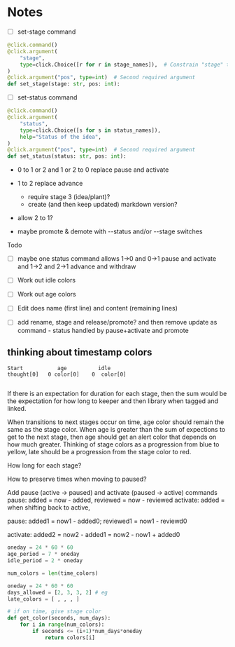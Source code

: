# Notes


- [ ] set-stage command
```python
@click.command()
@click.argument(
    "stage",
    type=click.Choice([r for r in stage_names]),  # Constrain "stage" to valid choices
)
@click.argument("pos", type=int)  # Second required argument
def set_stage(stage: str, pos: int):
```

- [ ] set-status command
```python
@click.command()
@click.argument(
    "status",
    type=click.Choice([s for s in status_names]),
    help="Status of the idea",
)
@click.argument("pos", type=int)  # Second required argument
def set_status(status: str, pos: int):
```

- 0 to 1 or 2 and 1 or 2 to 0 replace pause and activate
- 1 to 2 replace advance
  - require stage 3 (idea/plant)?
  - create (and then keep updated) markdown version?
- allow 2 to 1?

- maybe promote & demote with --status and/or --stage switches






Todo

- [ ] maybe one status command allows 1->0 and 0->1 pause and activate and 1->2 and 2->1 advance and withdraw

- [ ] Work out idle colors
- [ ] Work out age colors

- [ ] Edit does name (first line) and content (remaining lines)
- [ ] add rename, stage and release/promote? and then remove update as command - status handled by pause+activate and promote


## thinking about timestamp colors 

```
Start           age          idle  
thought[0]   0 color[0]    0  color[0]
             
```
If there is an expectation for duration for each stage, then the sum would be the expectation for how long to keeper and then library when tagged and linked.

When transitions to next stages occur on time, age color should remain the same as the stage color. When age is greater than the sum of expections to get to the next stage, then age should get an alert color that depends on how much greater. Thinking of stage colors as a progression from blue to yellow, late should be a progression from the stage color to red.

How long for each stage?


How to preserve times when moving to paused?

Add pause (active -> paused) and activate (paused -> active) commands
pause: added = now - added, reviewed = now - reviewed
activate: added = when shifting back to active, 

pause:      added1 = now1 - added0; reviewed1 = now1 - reviewd0

activate:   added2 = now2 - added1 = now2 - now1 + added0



```python
oneday = 24 * 60 * 60
age_period = 7 * oneday
idle_period = 2 * oneday

num_colors = len(time_colors) 

oneday = 24 * 60 * 60
days_allowed = [2, 3, 3, 2] # eg
late_colors = [ , , , ]

# if on time, give stage color 
def get_color(seconds, num_days):
    for i in range(num_colors):
        if seconds <= (i+1)*num_days*oneday
            return colors[i]


    



```

